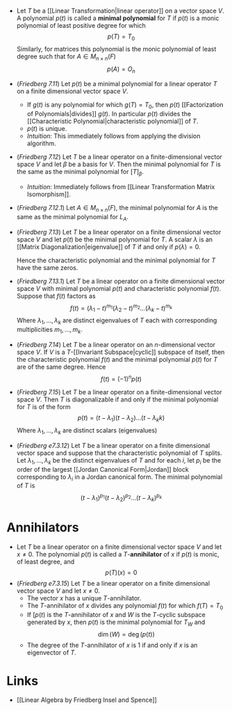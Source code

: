 * Let $T$ be a [[Linear Transformation|linear operator]] on a vector space $V$. A polynomial $p(t)$ is called a **minimal polynomial** for $T$ if $p(t)$ is a monic polynomial of least positive degree for which 
  $$
  p(T) = T_0
  $$
  Similarly, for matrices this polynomial is the monic polynomial of least degree such that for $A\in M_{n\times n}(F)$ 
  $$
  p(A) = O_n
  $$

* (*Friedberg 7.11*) Let $p(t)$ be a minimal polynomial for a linear operator $T$ on a finite dimensional vector space $V$. 
	* If $g(t)$ is any polynomial for which $g(T)=T_0$, then $p(t)$ [[Factorization of Polynomials|divides]] $g(t)$. In particular $p(t)$ divides the [[Characteristic Polynomial|characteristic polynomial]] of $T$.
	* $p(t)$ is unique.
	* *Intuition*: This immediately follows from applying the division algorithm.
* (*Friedberg 7.12*) Let $T$ be a linear operator on a finite-dimensional vector space $V$ and let $\beta$ be a basis for $V$. Then the minimal polynomial for $T$ is the same as the minimal polynomial for $[T]_\beta$.
	* *Intuition*: Immediately follows from [[Linear Transformation Matrix Isomorphism]]. 

* (*Friedberg 7.12.1*) Let $A\in M_{n\times n}(F)$, the minimal polynomial for $A$ is the same as the minimal polynomial for $L_A$. 

* (*Friedberg 7.13*) Let $T$ be a linear operator on a finite dimensional vector space $V$ and let $p(t)$ be the minimal polynomial for $T$. A scalar $\lambda$ is an [[Matrix Diagonalization|eigenvalue]] of $T$ if and only if $p(\lambda)=0$. 
  
  Hence the characteristic polynomial and the minimal polynomial for $T$ have the same zeros. 

* (*Friedberg 7.13.1*) Let $T$ be a linear operator on a finite dimensional vector space $V$ with minimal polynomial $p(t)$ and characteristic polynomial $f(t)$. Suppose that $f(t)$ factors as 
  $$
  f(t) = (\lambda_1-t)^{m_1} (\lambda_2 -t)^{m_2} \dots (\lambda_k-t)^{m_k}
  $$
  Where $\lambda_1,\dots,\lambda_k$ are distinct eigenvalues of $T$ each with corresponding multiplicities $m_1,\dots,m_k$. 
* (*Friedberg 7.14*) Let $T$ be a linear operator on an $n$-dimensional vector space $V$. If $V$ is a $T$-[[Invariant Subspace|cyclic]] subspace of itself, then the characteristic polynomial $f(t)$ and the minimal polynomial $p(t)$ for $T$ are of the same degree. Hence
  $$
  f(t) = (-1)^n p(t)
  $$
* (*Friedberg 7.15*) Let $T$ be a linear operator on a finite-dimensional vector space $V$. Then $T$ is diagonalizable if and only if the minimal polynomial for $T$ is of the form 
  $$
  p(t) = (t-\lambda_1)(t-\lambda_2)\dots (t-\lambda_kk)
  $$
  Where $\lambda_1,\dots,\lambda_k$ are distinct scalars (eigenvalues)

* (*Friedberg e7.3.12*) Let $T$ be a linear operator on a finite dimensional vector space and suppose that the characteristic polynomial of $T$ splits. Let $\lambda_1,\dots,\lambda_k$ be the distinct eigenvalues of $T$ and for each $i$, let $p_i$ be the order of the largest [[Jordan Canonical Form|Jordan]] block corresponding to $\lambda_i$ in a Jordan canonical form. The minimal polynomial of $T$ is
  $$
  (t -{\lambda_1})^{p_1} (t-\lambda_2)^{p_2} \dots (t-\lambda_k)^{p_k}
  $$

# Annihilators
* Let $T$ be a linear operator on a finite dimensional vector space $V$ and let $x\ne 0$. The polynomial $p(t)$ is called a $T$-**annihilator** of $x$ if  $p(t)$ is monic, of least degree, and 
  $$
  p(T)(x) = 0
  $$
* (*Friedberg e7.3.15*) Let $T$ be a linear operator on a finite dimensional vector space $V$ and let $x\ne 0$.
	* The vector $x$ has a unique $T$-annihilator.
	* The $T$-annihilator of $x$ divides any polynomial $f(t)$ for which $f(T)=T_0$
	* If $[p(t)$ is the $T$-annihilator of $x$ and $W$ is the $T$-cyclic subspace generated by $x$, then $p(t)$ is the minimal polynomial for $T_W$ and
	  $$
	  \dim(W) = \deg(p(t))
	  $$
	* The degree of the $T$-annihilator of $x$ is $1$ if and only if $x$ is an eigenvector of $T$.



# Links
* [[Linear Algebra by Friedberg Insel and Spence]]
